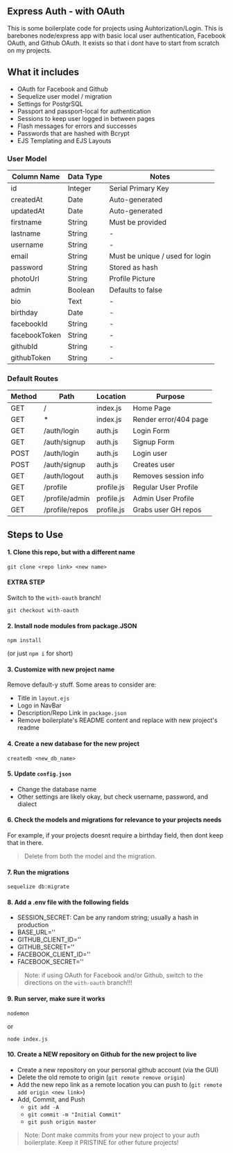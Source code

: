## Express Auth - with OAuth

This is some boilerplate code for projects using Auhtorization/Login.  This is barebones node/express app with basic local user authentication, Facebook OAuth, and Github OAuth.  It exists so that i dont have to start from scratch on my projects.

## What it includes

* OAuth for Facebook and Github
* Sequelize user model / migration
* Settings for PostgrSQL
* Passport and passport-local for authentication
* Sessions to keep user logged in between pages
* Flash messages for errors and successes
* Passwords that are hashed with Bcrypt
* EJS Templating and EJS Layouts

### User Model

| Column Name | Data Type | Notes |
| ----------------- | ---------------- | ---------------------------------- |
| id | Integer | Serial Primary Key |
| createdAt | Date | Auto-generated |
| updatedAt | Date | Auto-generated |
| firstname | String | Must be provided |
| lastname | String | - |
| username | String | - |
| email | String | Must be unique / used for login |
| password | String | Stored as hash |
| photoUrl | String | Profile Picture |
| admin | Boolean | Defaults to false |
| bio | Text | - |
| birthday | Date | - |
| facebookId | String | - |
| facebookToken | String | - |
| githubId | String | - |
| githubToken | String | - |

### Default Routes

| Method | Path | Location | Purpose |
| ------ | ---------------- | --------------- | ------------------------ |
| GET | / | index.js | Home Page |
| GET | * | index.js | Render error/404 page |
| GET | /auth/login | auth.js | Login Form |
| GET | /auth/signup | auth.js | Signup Form |
| POST | /auth/login | auth.js | Login user |
| POST | /auth/signup | auth.js | Creates user |
| GET | /auth/logout | auth.js | Removes session info |
| GET | /profile | profile.js | Regular User Profile |
| GET | /profile/admin | profile.js | Admin User Profile |
| GET | /profile/repos | profile.js | Grabs user GH repos |

## Steps to Use

#### 1. Clone this repo, but with a different name

```
git clone <repo link> <new name>
```

#### EXTRA STEP

Switch to the `with-oauth` branch!

```
git checkout with-oauth
```

#### 2. Install node modules from package.JSON

```
npm install
```

(or just `npm i` for short)

#### 3. Customize with new project name

Remove default-y stuff. Some areas to consider are:
* Title in `layout.ejs`
* Logo in NavBar
* Description/Repo Link in `package.json`
* Remove boilerplate's README content and replace with new project's readme

#### 4. Create a new database for the new project

```
createdb <new_db_name>
```

#### 5. Update `config.json`

* Change the database name
* Other settings are likely okay, but check username, password, and dialect

#### 6. Check the models and migrations for relevance to your projects needs

For example, if your projects doesnt require a birthday field, then dont keep that in there.

> Delete from both the model and the migration.

#### 7. Run the migrations

```
sequelize db:migrate
```

#### 8. Add a .env file with the following fields

* SESSION_SECRET: Can be any random string; usually a hash in production
* BASE_URL=''
* GITHUB_CLIENT_ID=''
* GITHUB_SECRET=''
* FACEBOOK_CLIENT_ID=''
* FACEBOOK_SECRET=''

> Note: if using OAuth for Facebook and/or Github, switch to the directions on the `with-oauth` branch!!!

#### 9. Run server, make sure it works

```
nodemon
```

or 

```
node index.js
```

#### 10. Create a NEW repository on Github for the new project to live

* Create a new repository on your personal github account (via the GUI)
* Delete the old remote to origin (`git remote remove origin`)
* Add the new repo link as a remote location you can push to (`git remote add origin <new link>`)
* Add, Commit, and Push
    * `git add -A`
    * `git commit -m "Initial Commit"`
    * `git push origin master`


> Note: Dont make commits from your new project to your auth boilerplate.  Keep it PRISTINE for other future projects!